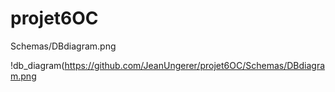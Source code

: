 # projet6OC

Schemas/DBdiagram.png

!db_diagram(https://github.com/JeanUngerer/projet6OC/Schemas/DBdiagram.png
